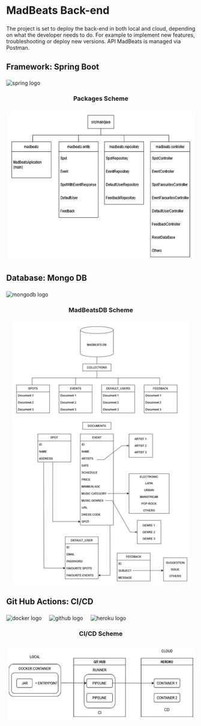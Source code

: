 <h1 align="left">MadBeats Back-end</h1>

###

<p align="left">The project is set to deploy the back-end in both local and cloud, depending on what the developer needs to do. For example to implement new features, troubleshooting or deploy new versions. API MadBeats is managed via Postman.</p>

###

<h2 align="left">Framework: Spring Boot</h2>

###

<div align="left">
  <img src="https://cdn.jsdelivr.net/gh/devicons/devicon/icons/spring/spring-original.svg" height="40" alt="spring logo"  />
</div>

###

<h3 align="center">Packages Scheme</h3>

###

<div align="center">
  <img height="400" src="https://github.com/dani-8a/MadBeatsBackend/blob/main/SpringBootPackages.png"  />
</div>

###

<h2 align="left">Database: Mongo DB</h2>

###

<div align="left">
  <img src="https://cdn.jsdelivr.net/gh/devicons/devicon/icons/mongodb/mongodb-original.svg" height="40" alt="mongodb logo"  />
</div>

###

<h3 align="center">MadBeatsDB Scheme</h3>

###

<div align="center">
  <img height="700" src="https://github.com/dani-8a/MadBeatsBackend/blob/main/MadBeatsDBscheme.png"  />
</div>

###

<h2 align="left">Git Hub Actions: CI/CD</h2>

###

<div align="left">
  <img src="https://cdn.jsdelivr.net/gh/devicons/devicon/icons/docker/docker-original.svg" height="40" alt="docker logo"  />
  <img width="12" />
  <img src="https://cdn.jsdelivr.net/gh/devicons/devicon/icons/github/github-original.svg" height="40" alt="github logo"  />
  <img width="12" />
  <img src="https://cdn.jsdelivr.net/gh/devicons/devicon/icons/heroku/heroku-original.svg" height="40" alt="heroku logo"  />
</div>

###

###

<h3 align="center">CI/CD Scheme</h3>

###

<div align="center">
  <img height="200" src="https://github.com/dani-8a/MadBeatsBackend/blob/main/GitHubActions.png"  />
</div>

###

<div align="left">
</div>

###

